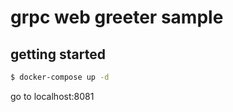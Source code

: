 # grpc web greeter sample
## getting started
```bash
$ docker-compose up -d
```

go to localhost:8081
